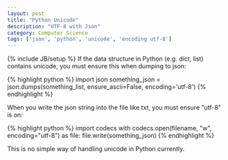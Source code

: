 ```yaml
---
layout: post
title: "Python Unicode"
description: "UTF-8 with Json"
category: Computer Science
tags: ['json', 'python', 'unicode', 'encoding utf-8']
---
```

{% include JB/setup %}
If the data structure in Python (e.g. dict, list) contains unicode, you must ensure this when dumping to json:

{% highlight python %}
import json
something_json = json.dumps(something_list, ensure_ascii=False, encoding='utf-8')
{% endhighlight %}

When you write the json string into the file like txt, you must ensure "utf-8" is on: 

{% highlight python %}
import codecs
with codecs.open(filename, "w", encoding="utf-8") as file:
    file.write(something_json)
{% endhighlight %}
  
This is no simple way of handling unicode in Python currently. 
